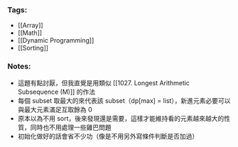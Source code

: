 ### Tags:
- [[Array]]
- [[Math]]
- [[Dynamic Programming]]
- [[Sorting]]
### Notes:
- 這題有點討厭，但我直覺是用類似 [[1027. Longest Arithmetic Subsequence (M)]]  的作法
- 每個 subset 取最大的來代表該 subset（dp[max] = list），新進元素必要可以與最大元素滿足互取餘為 0
- 原本以為不用 sort，後來發現還是需要，這樣才能維持看的元素越來越大的性質，同時也不用處理一些雞巴問題
- 初始化做好的話會省不少功（像是不用另外寫條件判斷是否加過）
